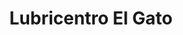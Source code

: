 ---
title: "Lubricentro El Gato"
url: /hatillo/lubricentro-el-gato/
shop: reparación de automóviles
---